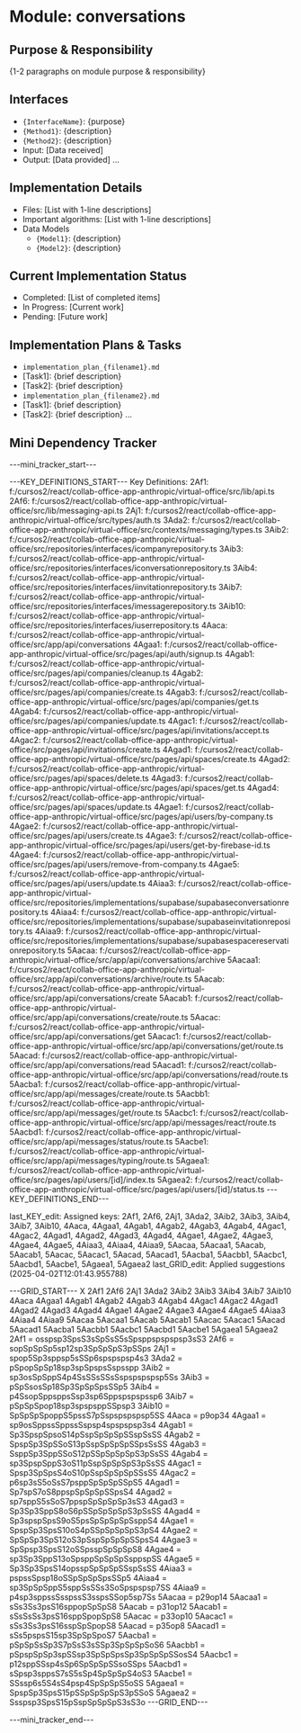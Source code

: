 # Module: conversations

## Purpose & Responsibility
{1-2 paragraphs on module purpose & responsibility}

## Interfaces
* `{InterfaceName}`: {purpose}
* `{Method1}`: {description}
* `{Method2}`: {description}
* Input: [Data received]
* Output: [Data provided]
...

## Implementation Details
* Files: [List with 1-line descriptions]
* Important algorithms: [List with 1-line descriptions]
* Data Models
    * `{Model1}`: {description}
    * `{Model2}`: {description}

## Current Implementation Status
* Completed: [List of completed items]
* In Progress: [Current work]
* Pending: [Future work]

## Implementation Plans & Tasks
* `implementation_plan_{filename1}.md`
* [Task1]: {brief description}
* [Task2]: {brief description}
* `implementation_plan_{filename2}.md`
* [Task1]: {brief description}
* [Task2]: {brief description} 
...

## Mini Dependency Tracker
---mini_tracker_start---

---KEY_DEFINITIONS_START---
Key Definitions:
2Af1: f:/cursos2/react/collab-office-app-anthropic/virtual-office/src/lib/api.ts
2Af6: f:/cursos2/react/collab-office-app-anthropic/virtual-office/src/lib/messaging-api.ts
2Aj1: f:/cursos2/react/collab-office-app-anthropic/virtual-office/src/types/auth.ts
3Ada2: f:/cursos2/react/collab-office-app-anthropic/virtual-office/src/contexts/messaging/types.ts
3Aib2: f:/cursos2/react/collab-office-app-anthropic/virtual-office/src/repositories/interfaces/icompanyrepository.ts
3Aib3: f:/cursos2/react/collab-office-app-anthropic/virtual-office/src/repositories/interfaces/iconversationrepository.ts
3Aib4: f:/cursos2/react/collab-office-app-anthropic/virtual-office/src/repositories/interfaces/iinvitationrepository.ts
3Aib7: f:/cursos2/react/collab-office-app-anthropic/virtual-office/src/repositories/interfaces/imessagerepository.ts
3Aib10: f:/cursos2/react/collab-office-app-anthropic/virtual-office/src/repositories/interfaces/iuserrepository.ts
4Aaca: f:/cursos2/react/collab-office-app-anthropic/virtual-office/src/app/api/conversations
4Agaa1: f:/cursos2/react/collab-office-app-anthropic/virtual-office/src/pages/api/auth/signup.ts
4Agab1: f:/cursos2/react/collab-office-app-anthropic/virtual-office/src/pages/api/companies/cleanup.ts
4Agab2: f:/cursos2/react/collab-office-app-anthropic/virtual-office/src/pages/api/companies/create.ts
4Agab3: f:/cursos2/react/collab-office-app-anthropic/virtual-office/src/pages/api/companies/get.ts
4Agab4: f:/cursos2/react/collab-office-app-anthropic/virtual-office/src/pages/api/companies/update.ts
4Agac1: f:/cursos2/react/collab-office-app-anthropic/virtual-office/src/pages/api/invitations/accept.ts
4Agac2: f:/cursos2/react/collab-office-app-anthropic/virtual-office/src/pages/api/invitations/create.ts
4Agad1: f:/cursos2/react/collab-office-app-anthropic/virtual-office/src/pages/api/spaces/create.ts
4Agad2: f:/cursos2/react/collab-office-app-anthropic/virtual-office/src/pages/api/spaces/delete.ts
4Agad3: f:/cursos2/react/collab-office-app-anthropic/virtual-office/src/pages/api/spaces/get.ts
4Agad4: f:/cursos2/react/collab-office-app-anthropic/virtual-office/src/pages/api/spaces/update.ts
4Agae1: f:/cursos2/react/collab-office-app-anthropic/virtual-office/src/pages/api/users/by-company.ts
4Agae2: f:/cursos2/react/collab-office-app-anthropic/virtual-office/src/pages/api/users/create.ts
4Agae3: f:/cursos2/react/collab-office-app-anthropic/virtual-office/src/pages/api/users/get-by-firebase-id.ts
4Agae4: f:/cursos2/react/collab-office-app-anthropic/virtual-office/src/pages/api/users/remove-from-company.ts
4Agae5: f:/cursos2/react/collab-office-app-anthropic/virtual-office/src/pages/api/users/update.ts
4Aiaa3: f:/cursos2/react/collab-office-app-anthropic/virtual-office/src/repositories/implementations/supabase/supabaseconversationrepository.ts
4Aiaa4: f:/cursos2/react/collab-office-app-anthropic/virtual-office/src/repositories/implementations/supabase/supabaseinvitationrepository.ts
4Aiaa9: f:/cursos2/react/collab-office-app-anthropic/virtual-office/src/repositories/implementations/supabase/supabasespacereservationrepository.ts
5Aacaa: f:/cursos2/react/collab-office-app-anthropic/virtual-office/src/app/api/conversations/archive
5Aacaa1: f:/cursos2/react/collab-office-app-anthropic/virtual-office/src/app/api/conversations/archive/route.ts
5Aacab: f:/cursos2/react/collab-office-app-anthropic/virtual-office/src/app/api/conversations/create
5Aacab1: f:/cursos2/react/collab-office-app-anthropic/virtual-office/src/app/api/conversations/create/route.ts
5Aacac: f:/cursos2/react/collab-office-app-anthropic/virtual-office/src/app/api/conversations/get
5Aacac1: f:/cursos2/react/collab-office-app-anthropic/virtual-office/src/app/api/conversations/get/route.ts
5Aacad: f:/cursos2/react/collab-office-app-anthropic/virtual-office/src/app/api/conversations/read
5Aacad1: f:/cursos2/react/collab-office-app-anthropic/virtual-office/src/app/api/conversations/read/route.ts
5Aacba1: f:/cursos2/react/collab-office-app-anthropic/virtual-office/src/app/api/messages/create/route.ts
5Aacbb1: f:/cursos2/react/collab-office-app-anthropic/virtual-office/src/app/api/messages/get/route.ts
5Aacbc1: f:/cursos2/react/collab-office-app-anthropic/virtual-office/src/app/api/messages/react/route.ts
5Aacbd1: f:/cursos2/react/collab-office-app-anthropic/virtual-office/src/app/api/messages/status/route.ts
5Aacbe1: f:/cursos2/react/collab-office-app-anthropic/virtual-office/src/app/api/messages/typing/route.ts
5Agaea1: f:/cursos2/react/collab-office-app-anthropic/virtual-office/src/pages/api/users/[id]/index.ts
5Agaea2: f:/cursos2/react/collab-office-app-anthropic/virtual-office/src/pages/api/users/[id]/status.ts
---KEY_DEFINITIONS_END---

last_KEY_edit: Assigned keys: 2Af1, 2Af6, 2Aj1, 3Ada2, 3Aib2, 3Aib3, 3Aib4, 3Aib7, 3Aib10, 4Aaca, 4Agaa1, 4Agab1, 4Agab2, 4Agab3, 4Agab4, 4Agac1, 4Agac2, 4Agad1, 4Agad2, 4Agad3, 4Agad4, 4Agae1, 4Agae2, 4Agae3, 4Agae4, 4Agae5, 4Aiaa3, 4Aiaa4, 4Aiaa9, 5Aacaa, 5Aacaa1, 5Aacab, 5Aacab1, 5Aacac, 5Aacac1, 5Aacad, 5Aacad1, 5Aacba1, 5Aacbb1, 5Aacbc1, 5Aacbd1, 5Aacbe1, 5Agaea1, 5Agaea2
last_GRID_edit: Applied suggestions (2025-04-02T12:01:43.955788)

---GRID_START---
X 2Af1 2Af6 2Aj1 3Ada2 3Aib2 3Aib3 3Aib4 3Aib7 3Aib10 4Aaca 4Agaa1 4Agab1 4Agab2 4Agab3 4Agab4 4Agac1 4Agac2 4Agad1 4Agad2 4Agad3 4Agad4 4Agae1 4Agae2 4Agae3 4Agae4 4Agae5 4Aiaa3 4Aiaa4 4Aiaa9 5Aacaa 5Aacaa1 5Aacab 5Aacab1 5Aacac 5Aacac1 5Aacad 5Aacad1 5Aacba1 5Aacbb1 5Aacbc1 5Aacbd1 5Aacbe1 5Agaea1 5Agaea2
2Af1 = osspsp3SpsS3sSpSsS5sSpsppspspspsp3sS3
2Af6 = sopSpSpSp5sp12sp3SpSpSpS3pSSps
2Aj1 = spop5Sp3sppsp5sSSp6spspspsp4s3
3Ada2 = pSpopSpSp18sp3spSpspsSspsspp
3Aib2 = sp3osSpSppS4p4SsSSsSSsSspspspspsp5Ss
3Aib3 = pSpSsosSp18Sp3SpSpSpsSSp5
3Aib4 = p4SsopSppsppsSsp3sp6Sppspspspssp6
3Aib7 = pSpSpSpop18sp3spspsppSSpsp3
3Aib10 = SpSpSpSpoppS5pssS7pSspspspspsp5SS
4Aaca = p9op34
4Agaa1 = sp9osSppssSppssSspsp4spspspsp3s4
4Agab1 = Sp3SpspSpsoS14pSspSpSpSpSSspSsSS
4Agab2 = SpspSp3SpSSoS13pSspSpSpSpSSpsSsSS
4Agab3 = SsppSp3SppSSoS12pSSpSpSpSpS3pSsSS
4Agab4 = sp3SpspSppS3oS11pSspSpSpSpS3pSsSS
4Agac1 = Spsp3SpSpsS4oS10pSspSpSpSpSSsS5
4Agac2 = p6sp3sS5oSsS7psppSpSpSpSSpS5
4Agad1 = Sp7spS7oS8ppspSpSpSpSSpsS4
4Agad2 = sp7sppS5sSoS7ppspSpSpSpSp3sS3
4Agad3 = Sp3Sp3SppS8oS6pSSpSpSpSpS3pSsSS
4Agad4 = Sp3spspSpsS9oS5psSpSpSpSpSsppS4
4Agae1 = SpspSp3SpsS10oS4pSSpSpSpSpS3pS4
4Agae2 = SpSpSp3SpS12oS3pSspSpSpSpSSpsS4
4Agae3 = SpSpsp3SpsS12oSSpsspSpSpSpS8
4Agae4 = sp3Sp3SppS13oSpsppSpSpSpSsppspSS
4Agae5 = Sp3Sp3SpsS14opsspSpSpSpSSspSsSS
4Aiaa3 = pspssSpsp18oSSpSpSpSpsSSp5
4Aiaa4 = sp3SpSpSppS5sppSsSSs3SoSpspspsp7SS
4Aiaa9 = p4sp3sppssSsspssS3sspsSSop5sp7Ss
5Aacaa = p29op14
5Aacaa1 = sSs3Ss3psS16sppopSpSpS8
5Aacab = p31op12
5Aacab1 = sSsSsSs3psS16sppSpopSpS8
5Aacac = p33op10
5Aacac1 = sSs3Ss3psS16sspSpSpopS8
5Aacad = p35op8
5Aacad1 = sSs5pspsS15sp3SpSpSpoS7
5Aacba1 = pSpSpSsSp3S7pSsS3sSSp3SpSpSpSoS6
5Aacbb1 = pSpspSpSp3spSSsp3SpSpSpsSp3SpSpSpSSosS4
5Aacbc1 = p12sppSSsp4sSp6SpSpSpSSsoSSps
5Aacbd1 = sSpsp3sppsS7sS5sSp4SpSpSpS4oS3
5Aacbe1 = SSssp6s5S4sS4psp4SpSpSpS5oSS
5Agaea1 = SpspSp3SpsS15pSSpSpSpSpS3pSSoS
5Agaea2 = Ssspsp3SpsS15pSspSpSpSpS3sS3o
---GRID_END---

---mini_tracker_end---
